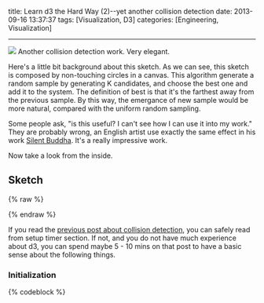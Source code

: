 title: Learn d3 the Hard Way (2)--yet another collision detection
date: 2013-09-16 13:37:37
tags: [Visualization, D3]
categories: [Engineering, Visualization]

---

![](https://wenzhong-1259152588.cos.ap-beijing.myqcloud.com/learnd3_2.png)
Another collision detection work. Very elegant.

Here's a little bit background about this sketch. As we can see, this sketch is composed by non-touching circles in a canvas. This algorithm generate a random sample by generating K candidates, and choose the best one and add it to the system. The definition of best is that it's the farthest away from the previous sample. By this way, the emergance of new sample would be more natural, compared with the uniform random sampling.

Some people ask, "is this useful? I can't see how I can use it into my work." They are probably wrong, an English artist use exactly the same effect in his work [Silent Buddha](http://www.behance.net/gallery/Silent-Buddha-using-Mitchells-Best-Candidate-algorithm/10360457). It's a really impressive work.

Now take a look from the inside.
<!-- more -->
## Sketch
{% raw %}

<!DOCTYPE html>
<html>
<meta charset="utf-8">
<style>

circle {
  fill: #000;
  stroke: #fff;
  stroke-width: 1.5px;
}

#body_yet_another_collsion {
    width: 600px;
    height : 300px;
}

#svg_yac{
  margin : 5px auto;
  display : block;
}
</style>

<div id="body_yet_another_collision"> </div>
<script type="text/javascript" src="https://cdnjs.cloudflare.com/ajax/libs/d3/3.5.5/d3.min.js"></script>
<script>

var maxRadius = 32, // maximum radius of circle
    padding = 1, // padding between circles; also minimum radius
    margin = {top: -maxRadius, right: -maxRadius, bottom: -maxRadius, left: -maxRadius},
    width = 600 - margin.left - margin.right,
    height = 300 - margin.top - margin.bottom;

var k = 1 // initial number of candidates to consider per circle
    m = 10, // initial number of circles to add per frame
    n = 1000, // remaining number of circles to add
    newCircle = bestCircleGenerator(maxRadius, padding);

var svg = d3.select("#body_yet_another_collision").append("svg")
    .attr("id", "svg_yac")
    .attr("width", width)
    .attr("height", height)
  .append("g");

d3.timer(function() {
  for (var i = 0; i < m && --n >= 0; ++i) {
    var circle = newCircle(k);

    svg.append("circle")
        .attr("cx", circle[0])
        .attr("cy", circle[1])
        .attr("r", 0)
      .transition()
        .attr("r", circle[2]);

    // As we add more circles, generate more candidates per circle.
    // Since this takes more effort, gradually reduce circles per frame.
    if (k < 500) k *= 1.01, m *= .998;
  }
  return !n;
});

function bestCircleGenerator(maxRadius, padding) {
  var quadtree = d3.geom.quadtree().extent([[0, 0], [width, height]])([]),
      searchRadius = maxRadius * 2,
      maxRadius2 = maxRadius * maxRadius;

  return function(k) {
    var bestX, bestY, bestDistance = 0;

    for (var i = 0; i < k || bestDistance < padding; ++i) {
      var x = Math.random() * width,
          y = Math.random() * height,
          rx1 = x - searchRadius,
          rx2 = x + searchRadius,
          ry1 = y - searchRadius,
          ry2 = y + searchRadius,
          minDistance = maxRadius; // minimum distance for this candidate

      quadtree.visit(function(quad, x1, y1, x2, y2) {
        if (p = quad.point) {
          var p,
              dx = x - p[0],
              dy = y - p[1],
              d2 = dx * dx + dy * dy,
              r2 = p[2] * p[2];
          if (d2 < r2) return minDistance = 0, true; // within a circle
          var d = Math.sqrt(d2) - p[2];
          if (d < minDistance) minDistance = d;
        }
        return !minDistance || x1 > rx2 || x2 < rx1 || y1 > ry2 || y2 < ry1; // or outside search radius
      });

      if (minDistance > bestDistance) bestX = x, bestY = y, bestDistance = minDistance;
    }

    var best = [bestX, bestY, bestDistance - padding];
    quadtree.add(best);
    return best;
  };
}

</script>
</html>

{% endraw %}

If you read the [previous post about collision detection](/2013/09/15/learn-d3-the-hard-way-1----collision-detection/), you can safely read from setup timer section. If not, and you do not have much experience about d3, you can spend maybe 5 - 10 mins on that post to have a basic sense about the following things.

### Initialization
{% codeblock %}
<!DOCTYPE html>
<html>
<meta charset="utf-8">
<style>

circle {
  fill: #000;
  stroke: #fff;
  stroke-width: 1.5px;
}

</style>

<div id="body_yet_another_collision"> </div>
<script src="/js/d3.min.js"></script>
<script>

var maxRadius = 32, // maximum radius of circle
    padding = 1, // padding between circles; also minimum radius
    margin = {top: -maxRadius, right: -maxRadius, bottom: -maxRadius, left: -maxRadius},
    width = 600 - margin.left - margin.right,
    height = 300 - margin.top - margin.bottom;

var k = 1 // initial number of candidates to consider per circle
    m = 10, // initial number of circles to add per frame
    n = 2000, // remaining number of circles to add
    newCircle = bestCircleGenerator(maxRadius, padding);

var svg = d3.select("#body_yet_another_collision").append("svg")
    .attr("id", "svg_yac")
    .attr("width", width)
    .attr("height", height)
  .append("g")
    .attr("transform", "translate(" + margin.left + "," + margin.top + ")");

{% endcodeblock %}

### Setup timer
{% codeblock %}

d3.timer(function() {
  for (var i = 0; i < m && --n >= 0; ++i) {
    var circle = newCircle(k);

    svg.append("circle")
        .attr("cx", circle[0])
        .attr("cy", circle[1])
        .attr("r", 0)
      .transition()
        .attr("r", circle[2]);

    // As we add more circles, generate more candidates per circle.
    // Since this takes more effort, gradually reduce circles per frame.
    if (k < 500) k *= 1.01, m *= .998;
  }
  return !n;
});
{% endcodeblock %}

The `timer` function is not like the `tick` function. `tick` will be trigger forever, but timer will stop. [timer](https://github.com/mbostock/d3/wiki/Transitions#wiki-d3_timer) receive a function, and then invoking that function until it return true.

There are also a new method we have not seen before [transition](https://github.com/mbostock/d3/wiki/Selections#wiki-transition). it animate change smoothly over time rather than applying instantaneously.
The `r` attribute in a `circle` will be transited from `0` to a given value `circle[2]`.


So here's what it has done in this fucntion. 

1.  create a new circle. this circle is selected from `k` candidates.
2.  add it to the svg container 
3.  do step 1&2 `m` time for each timer
4.  if have add enough circle, then stop the timer.
 
### Circle Generator
As you might already noticed, the secret lies in the `newCircle(k)` method.

    newCircle = bestCircleGenerator(maxRadius, padding);

What? Why we need to pass a `k`? 
All right, take a close look of the `bestCircleGenerator`.

`bestCircleGenerator` return an anonymous function, which receive an integer `k` as number of candidates. And look at the anonymous function, we can see that the function do mainly 3 things.

1.  create k candidates and select the best one.
2.  add it to the quadtree
3.  return the coordinate and the radius

Then in the timer, we can add this candidate to svg and present it.


{% codeblock %}
function bestCircleGenerator(maxRadius, padding) {
  var quadtree = d3.geom.quadtree().extent([[0, 0], [width, height]])([]),
      searchRadius = maxRadius * 2,
      maxRadius2 = maxRadius * maxRadius;

  return function(k) {
    var bestX, bestY, bestDistance = 0;

    for (var i = 0; i < k || bestDistance < padding; ++i) {
      var x = Math.random() * width,
          y = Math.random() * height,
          rx1 = x - searchRadius,
          rx2 = x + searchRadius,
          ry1 = y - searchRadius,
          ry2 = y + searchRadius,
          minDistance = maxRadius; // minimum distance for this candidate

      quadtree.visit(function(quad, x1, y1, x2, y2) {
        if (p = quad.point) {
          var p,
              dx = x - p[0],
              dy = y - p[1],
              d2 = dx * dx + dy * dy,
              r2 = p[2] * p[2];
          if (d2 < r2) return minDistance = 0, true; // within a circle
          var d = Math.sqrt(d2) - p[2];
          if (d < minDistance) minDistance = d;
        }
        return !minDistance || x1 > rx2 || x2 < rx1 || y1 > ry2 || y2 < ry1; // or outside search radius
      });

      if (minDistance > bestDistance) bestX = x, bestY = y, bestDistance = minDistance;
    }

    var best = [bestX, bestY, bestDistance - padding];
    quadtree.add(best);
    return best;
  };
}

{% endcodeblock %}

When firstly `bestCircleGenerator` is called, an empty Quadtree is generated, which will cover the whole svg container via the [extent](https://github.com/mbostock/d3/wiki/Quadtree-Geom#wiki-extent) method. And it also setup an searching range.

Again, it need some effort to understand the [quadtree.visit](https://github.com/mbostock/d3/wiki/Quadtree-Geom#wiki-visit). Here, it will visit nodes in this quadtree.But because quadtree have some feature that we can reduce the depth of visit, so we need to tell the quadtree whether we want to continue our visit to deeper node. the anonymous fucntion here, return a boolean value indicate whether we need to continue our visit. If function return true, then the children of current node won't be visited.

So what have been done inside this function is:
1.  get the position and radius of current node
2.  calculate the whether current node is apart from candidate node
3.  If not, return true and stop visiting this node
4.  If so, update the minimum distance. if the distance is zero and current node is outside of the search radius, also return true and stop visiting this node.
5.  check whether the new distance is the "best" distance
6.  If so, update the "best" distance

And finally, if a new circle is founded, add it to the quadtree, return the position and radius. So in the d3.timer() method, it can be drawn on the svg container.

That's all for this simple and pretty sketch.
